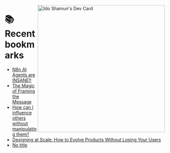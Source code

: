 <a href="https://app.daily.dev/idoshamun"><img src="https://api.daily.dev/devcards/v2/28849d86070e4c099c877ab6837c61f0.png?type=default&r=auy" align="right" width="400" alt="Ido Shamun's Dev Card"/></a>

# 📚 Recent bookmarks
<!-- BOOKMARKS:START -->
- [N8n AI Agents are INSANE!!](https://app.daily.dev/posts/NRkuZBmcZ?utm_source=rss&utm_medium=bookmarks&utm_campaign=28849d86070e4c099c877ab6837c61f0)
- [The Magic of Framing the Message](https://app.daily.dev/posts/jmpy5JRif?utm_source=rss&utm_medium=bookmarks&utm_campaign=28849d86070e4c099c877ab6837c61f0)
- [How can I influence others without manipulating them?](https://app.daily.dev/posts/md4BtlUZW?utm_source=rss&utm_medium=bookmarks&utm_campaign=28849d86070e4c099c877ab6837c61f0)
- [Designing at Scale: How to Evolve Products Without Losing Your Users](https://app.daily.dev/posts/hSBySRuAf?utm_source=rss&utm_medium=bookmarks&utm_campaign=28849d86070e4c099c877ab6837c61f0)
- [No title](https://app.daily.dev/posts/BsIN6IsYO?utm_source=rss&utm_medium=bookmarks&utm_campaign=28849d86070e4c099c877ab6837c61f0)
<!-- BOOKMARKS:END -->
